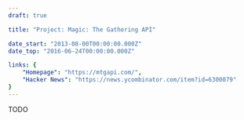 ```yaml
---
draft: true

title: "Project: Magic: The Gathering API"

date_start: "2013-08-00T00:00:00.000Z"
date_top: "2016-06-24T00:00:00.000Z"

links: {
	"Homepage": "https://mtgapi.com/",
	"Hacker News": "https://news.ycombinator.com/item?id=6300079"
}
---
```


TODO